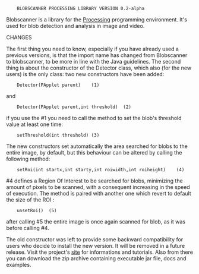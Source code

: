 		BLOBSCANNER PROCESSING LIBRARY VERSION 0.2-alpha

Blobscanner is a library for the [Processing](http://processing.org) programming 
environment. It's used for blob detection and analysis in image and video.

CHANGES

The first thing you need to know, especially if you have already used a previous
versions, is that the import name has changed from Blobscanner to blobscanner, 
to be more in line with the Java guidelines. The second thing is about the 
constructor of the Detector class, which also (for the new users) is the only
class: two new constructors have been added:

		Detector(PApplet parent)	(1)  

and  
		
		Detector(PApplet parent,int threshold)	(2)

if you use the #1 you need to call the method to set the blob's threshold value 
at least one time:
	        	
		setThreshold(int threshold)	(3)

The new constructors set automatically the area searched for blobs to the 
entire image, by default, but this behaviour can be altered by calling the 
following method:

		setRoi(int startx,int starty,int roiwidth,int roiheight)	(4)

 #4 defines a Region Of Interest to be searched for blobs, minimizing the 
amount of pixels to be scanned, with a consequent increasing in the speed of 
execution. The method is paired with another one which revert to default the size
of the ROI :

		unsetRoi()	(5)

after calling #5 the entire image is once again scanned for blob, as it was before 
calling #4.

The old constructor was left to provide some backward compatibility for users who 
decide to install the new version. It will be removed in a future release. 
Visit the project's [site](https://sites.google.com/site/blobscanner/home) for 
informations and tutorials. Also from there you can download the zip archive
containing executable jar file, docs and examples. 


